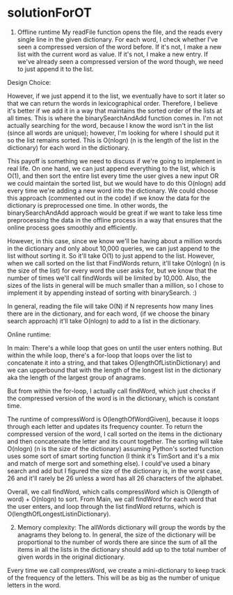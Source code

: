 # solutionForOT

1. Offline runtime
My readFile function opens the file, and the reads every single line in the
given dictionary. For each word, I check whether I've seen a compressed version
of the word before. If it's not, I make a new list with the current word as value.
If it's not, I make a new entry. If we've already seen a compressed version of
the word though, we need to just append it to the list. 


Design Choice:

However, if we just
append it to the list, we eventually have to sort it later so that we can return
the words in lexicographical order. Therefore, I believe it's better if we add
it in a way that maintains the sorted order of the lists at all times.
This is where the binarySearchAndAdd function comes in. I'm not actually searching
for the word, because I know the word isn't in the list (since all words are unique);
however, I'm looking for where I should put it so the list remains sorted. This is
O(nlogn) (n is the length of the list in the dictionary) for each word in the dictionary.

This payoff is something we need to discuss if we're going to implement in real life.
On one hand, we can just append everything to the list, which is O(1), and then sort the
entire list every time the user gives a new input OR we could maintain the sorted list, but
we would have to do this O(nlogn) add every time we're adding a new word into the dictionary.
We could choose this approach (commented out in the code) if we know the data for the dictionary is preprocessed one time. 
In other words, the binarySearchAndAdd approach would be great if we want to take less time preprocessing the data in the offline process in a way that ensures that the online process goes smoothly and efficiently.

However, in this case, since we know we'll be having about a million words in the dictionary and only about
10,000 queries, we can just append to the list without sorting it. So it'll take O(1) to just append to the list. However, when we 
call sorted on the list that FindWords return, it'll take O(nlogn) (n is the size of the list) for 
every word the user asks for, but we know that the number of times we'll call findWords will be limited by 10,000. 
Also, the sizes of the lists in general will be much smaller than a million, so I chose to implement it by appending instead
of sorting with binarySearch. :)

In general, reading the file will take O(N) if N represents how many lines
there are in the dictionary, and for each word, (if we choose the binary search approach) 
it'll take O(nlogn) to add to a list in the dictionary.

Online runtime:

In main:
There's a while loop that goes on until the user enters nothing.
But within the while loop, there's a for-loop that loops over the list to
concatenate it into a string, and that takes O(lengthOfListinDictionary) and we
can upperbound that with the length of the longest list in the dictionary aka
the length of the largest group of anagrams.

But from within the for-loop, I actually call findWord, which just checks if
the compressed version of the word is in the dictionary, which is constant time.

The runtime of compressWord is O(lengthOfWordGiven), because it loops through
each letter and updates its frequency counter. To return the compressed version
of the word, I call sorted on the items in the dictionary and then concatenate
the letter and its count together. The sorting will take O(nlogn)
(n is the size of the dictionary) assuming Python's sorted function uses some sort of
smart sorting function (I think it's TimSort and
it's a mix and match of merge sort and something else). I could've used a
binary search and add but I figured the size of the dictionary is, in the worst case, 26
and it'll rarely be 26 unless a word has all 26 characters of the alphabet.

Overall, we call findWord, which calls compressWord which is
 O(length of word) + O(nlogn) to sort. From Main, we call findWord for each
 word that the user enters, and loop through the list findWord returns, which
 is O(lengthOfLongestListinDictionary).

2. Memory complexity:
The allWords dictionary will group the words by the anagrams they belong to.
In general, the size of the dictionary will be proportional to the number of
words there are since the sum of all the items in all the lists in the dictionary
should add up to the total number of given words in the original dictionary.

Every time we call compressWord, we create a mini-dictionary to keep track
of the frequency of the letters. This will be as big as the number of unique letters
in the word.
